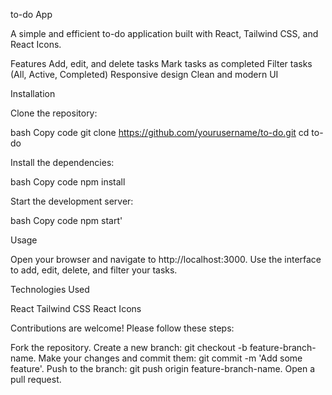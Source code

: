 to-do App

A simple and efficient to-do application built with React, Tailwind CSS, and React Icons.



Features
Add, edit, and delete tasks
Mark tasks as completed
Filter tasks (All, Active, Completed)
Responsive design
Clean and modern UI

Installation

Clone the repository:

bash
Copy code
git clone https://github.com/yourusername/to-do.git
cd to-do

Install the dependencies:

bash
Copy code
npm install

Start the development server:

bash
Copy code
npm start'

Usage

Open your browser and navigate to http://localhost:3000.
Use the interface to add, edit, delete, and filter your tasks.

Technologies Used

React
Tailwind CSS
React Icons


Contributions are welcome! Please follow these steps:

Fork the repository.
Create a new branch: git checkout -b feature-branch-name.
Make your changes and commit them: git commit -m 'Add some feature'.
Push to the branch: git push origin feature-branch-name.
Open a pull request.
